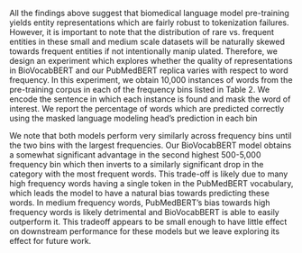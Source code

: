 All the findings above suggest that biomedical language model pre-training yields entity representations which are fairly robust to tokenization failures.
However, it is important to note that the distribution of rare vs. frequent entities in these small and
medium scale datasets will be naturally skewed
towards frequent entities if not intentionally manip
ulated. Therefore, we design an experiment which
explores whether the quality of representations
in BioVocabBERT and our PubMedBERT replica
varies with respect to word frequency. In this experiment, we obtain 10,000 instances of words from
the pre-training corpus in each of the frequency
bins listed in Table 2. We encode the sentence in
which each instance is found and mask the word of
interest. We report the percentage of words which
are predicted correctly using the masked language
modeling head’s prediction in each bin



We note that both models perform very similarly across frequency bins until the two bins with
the largest frequencies. Our BioVocabBERT model
obtains a somewhat significant advantage in the second highest 500-5,000 frequency bin which then
inverts to a similarly significant drop in the category with the most frequent words. This trade-off
is likely due to many high frequency words having a single token in the PubMedBERT vocabulary, which leads the model to have a natural bias
towards predicting these words. In medium frequency words, PubMedBERT’s bias towards high
frequency words is likely detrimental and BioVocabBERT is able to easily outperform it. This tradeoff appears to be small enough to have little effect
on downstream performance for these models but
we leave exploring its effect for future work.
